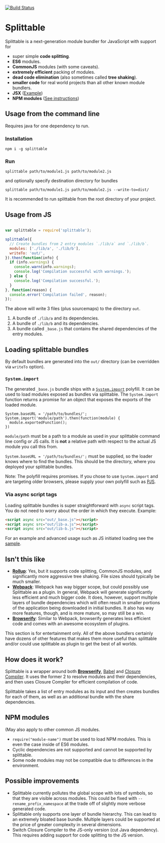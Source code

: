 [![Build Status](https://travis-ci.org/cramforce/splittable.svg?branch=master)](https://travis-ci.org/cramforce/splittable)

# Splittable

Splittable is a next-generation module bundler for JavaScript with support for

- super simple **code splitting**.
- **ES6** modules.
- **CommonJS** modules (with some caveats).
- **extremely efficient** packing of modules.
- **dead code elimination** (also sometimes called **tree shaking**).
- **smaller code** for real world projects than all other known module bundlers.
- **JSX** ([Example](./sample/lib/react-component.js))
- **NPM modules** ([See instructions](#npm-modules))

## Usage from the command line

Requires java for one dependency to run.

### Installation

`npm i -g splittable`

### Run

`splittable path/to/module1.js path/to/module2.js`

and optionally specify destination directory for bundles

`splittable path/to/module1.js path/to/module2.js --write-to=dist/`

It is recommended to run splittable from the root directory of your project.

## Usage from JS

```js

var splittable = require('splittable');

splittable({
  // Create bundles from 2 entry modules `./lib/a` and `./lib/b`.
  modules: ['./lib/a', './lib/b'],
  writeTo: 'out/',
}).then(function(info) {
  if (info.warnings) {
    console.warn(info.warnings);
    console.log('Compilation successful with warnings.');
  } else {
    console.log('Compilation successful.');
  }
}, function(reason) {
  console.error('Compilation failed', reason);
});

```

The above will write 3 files (plus sourcemaps) to the directory `out`.

1. A bundle of `./lib/a` and its dependencies.
2. A bundle of `./lib/b` and its dependencies.
3. A bundle called `_base.js` that contains the shared dependencies of the entry modules.

## Loading splittable bundles

By default bundles are generated into the `out/` directory (can be overridden via `writeTo` option).

### `System.import`

The generated `_base.js` bundle ships with a [`System.import`](http://exploringjs.com/es6/ch_modules.html#_loader-method-importing-modules) polyfill. It can be used to load modules exposed as bundles via splittable. The `System.import` function returns a promise for an object that exposes the exports of the loaded module.

```JS
System.baseURL = '/path/to/bundles/';
System.import('module/path').then(function(module) {
  module.exportedFunction();
})
```

`module/path` must be a path to a module as used in your splittable command line config or JS calls. It is **not** a relative path with respect to the actual JS module you call this from.

`System.baseURL = '/path/to/bundles/';` must be supplied, so the loader knows where to find the bundles. This should be the directory, where you deployed your splittable bundles.

Note: The polyfill requires promises. If you chose to use `System.import` and are targeting older browsers, please supply your own polyfill such as [PJS](https://github.com/jridgewell/PJs).

### Via async script tags

Loading splittable bundles is super straightforward with `async` script tags. You do not need to worry about the order in which they execute. Example:

```html
<script async src="out/_base.js"></script>
<script async src="out/lib-a.js"></script>
<script async src="out/lib-b.js"></script>
```

For an example and advanced usage such as JS initiated loading see the [sample](sample/load-sample.html).

## Isn't this like

- [**Rollup**](http://rollupjs.org/): Yes, but it supports code splitting, CommonJS modules, and significantly more aggressive tree shaking. File sizes should typically be much smaller.
- [**Webpack**](https://webpack.github.io/): Webpack has way bigger scope, but could possibly use Splittable as a plugin. In general, Webpack will generate significantly less efficient and much bigger code. It does, however, support multiple layers of bundle dependencies which will often result in smaller portions of the application being downloaded in initial bundles. It also has way more features, though, and is more mature, so may still be a win.
- [**Browserify**](http://browserify.org/): Similar to Webpack, browserify generates less efficient code and comes with an awesome ecosystem of plugins.

This section is for entertainment only. All of the above bundlers certainly have dozens of other features that makes them more useful than splittable and/or could use splittable as plugin to get the best of all worlds.

## How does it work?

Splittable is a wrapper around both [**Browserify**](http://browserify.org/), [Babel](https://babeljs.io/) and [Closure Compiler](https://github.com/google/closure-compiler). It uses the former 2 to resolve modules and their dependencies, and then uses Closure Compiler for efficient compilation of code.

Splittable takes a list of entry modules as its input and then creates bundles for each of them, as well as an additional bundle with the share dependencies.

## NPM modules

(May also apply to other common JS modules.

- `require("module-name")` must be used to load NPM modules. This is even the case inside of ES6 modules.
- Cyclic dependencies are not supported and cannot be supported by splittable.
- Some node modules may not be compatible due to differences in the environment.

## Possible improvements

- Splittable currently pollutes the global scope with lots of symbols, so that they are visible across modules. This could be fixed with `--rename_prefix_namespace` at the trade off of slightly more verbose generated code.
- Splittable only supports one layer of bundle hierarchy. This can lead to an extremely bloated base bundle. Multiple layers could be supported at the price of greater complexity in several dimensions.
- Switch Closure Compiler to the JS-only version (cut Java dependency). This requires adding support for code splitting to the JS version.
